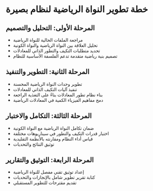 # خطة تطوير النواة الرياضية لنظام بصيرة

## المرحلة الأولى: التحليل والتصميم
- مراجعة الملفات الحالية للنواة الرياضية
- تحليل العلاقة بين النواة الرياضية والنواة الكونية
- تحديد متطلبات التكيف والتطور الذاتي للمعادلات
- تصميم بنية رياضية متقدمة تدعم الفلسفة الأساسية للنظام

## المرحلة الثانية: التطوير والتنفيذ
- تطوير وحدات النواة الرياضية المحسنة
- تنفيذ آليات التكيف الذاتي للمعادلات
- بناء نظام تطور المعادلات بناءً على التغذية الراجعة
- دمج مفاهيم الفيزياء الكمية في المعادلات الرياضية

## المرحلة الثالثة: التكامل والاختبار
- ضمان تكامل النواة الرياضية مع النواة الكونية
- اختبار قدرات التكيف والتطور في سيناريوهات مختلفة
- قياس أداء النظام ومقارنته بالأنظمة التقليدية
- توثيق النتائج والتحديات

## المرحلة الرابعة: التوثيق والتقارير
- إعداد توثيق تقني مفصل للنواة الرياضية
- كتابة تقرير تطوير شامل بالإنجازات والتحديات
- تقديم مقترحات للتطوير المستقبلي
